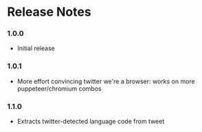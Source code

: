 # Release Notes

### 1.0.0

- Initial release

### 1.0.1

- More effort convincing twitter we're a browser: works on more puppeteer/chromium combos

### 1.1.0

- Extracts twitter-detected language code from tweet
